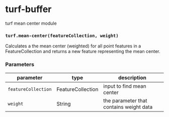 # turf-buffer



turf mean center module


### `turf.mean-center(featureCollection, weight)`

Calculates a the mean center (weighted) for all point features in a FeatureCollection and returns a new feature representing the mean center.


### Parameters

| parameter  | type                       | description                                           |
| ---------- | -------------------------- | ----------------------------------------------------- |
| `featureCollection`| FeatureCollection | input to find mean center                             |
| `weight`   | String                     | the parameter that contains weight data               |
